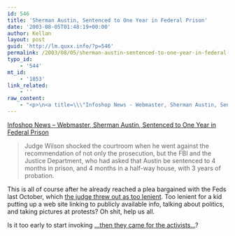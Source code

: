 ```yaml
---
id: 546
title: 'Sherman Austin, Sentenced to One Year in Federal Prison'
date: '2003-08-05T01:48:19+00:00'
author: Kellan
layout: post
guid: 'http://lm.quxx.info/?p=546'
permalink: /2003/08/05/sherman-austin-sentenced-to-one-year-in-federal-prison/
typo_id:
    - '544'
mt_id:
    - '1053'
link_related:
    - ''
raw_content:
    - "<p>\n<a title=\\\"Infoshop News - Webmaster, Sherman Austin, Sentenced to One Year in Federal Prison\\\" href=\\\"http://www.infoshop.org/inews/stories.php?story=03/08/04/3090476\\\">Infoshop News - Webmaster, Sherman Austin, Sentenced to One Year in Federal Prison</a>\n<blockquote>\nJudge Wilson shocked the courtroom when he went against the recommendation of not only the prosecution, but the FBI and the Justice Department, who had asked that Austin be sentenced to 4 months in prison, and 4 months in a half-way house, with 3 years of probation.\n</blockquote>\n</p>\n<p>\nThis is all of course after he already reached a plea bargained with the Feds last October, which <a href=\\\"http://www.mediageek.org/archives/000616.html\\\">the judge threw out as too lenient</a>.  Too lenient for a kid putting up a web site linking to publicly available info, talking about politics, and taking pictures at protests?   Oh shit, help us all.\n</p>\n<p>\nIs it too early to start invoking <a href=\\\"http://news.independent.co.uk/world/americas/story.jsp?story=430073\\\">...then they came for the activists...</a>?\n</p>"
---
```


[Infoshop News – Webmaster, Sherman Austin, Sentenced to One Year in Federal Prison](http://www.infoshop.org/inews/stories.php?story=03/08/04/3090476 "Infoshop News - Webmaster, Sherman Austin, Sentenced to One Year in Federal Prison")

> Judge Wilson shocked the courtroom when he went against the recommendation of not only the prosecution, but the FBI and the Justice Department, who had asked that Austin be sentenced to 4 months in prison, and 4 months in a half-way house, with 3 years of probation.

This is all of course after he already reached a plea bargained with the Feds last October, which [the judge threw out as too lenient](http://www.mediageek.org/archives/000616.html). Too lenient for a kid putting up a web site linking to publicly available info, talking about politics, and taking pictures at protests? Oh shit, help us all.

Is it too early to start invoking […then they came for the activists…](http://news.independent.co.uk/world/americas/story.jsp?story=430073)?